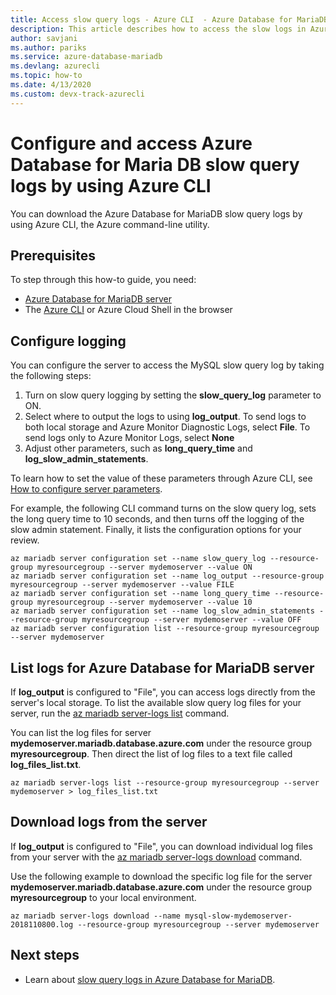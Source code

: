 ```yaml
---
title: Access slow query logs - Azure CLI  - Azure Database for MariaDB
description: This article describes how to access the slow logs in Azure Database for MariaDB by using the Azure CLI command-line utility.
author: savjani
ms.author: pariks
ms.service: azure-database-mariadb
ms.devlang: azurecli
ms.topic: how-to
ms.date: 4/13/2020 
ms.custom: devx-track-azurecli
---
```

# Configure and access Azure Database for Maria DB slow query logs by using Azure CLI

You can download the Azure Database for MariaDB slow query logs by using Azure CLI, the Azure command-line utility.

## Prerequisites
To step through this how-to guide, you need:
- [Azure Database for MariaDB server](quickstart-create-mariadb-server-database-using-azure-cli.md)
- The [Azure CLI](/cli/azure/install-azure-cli) or Azure Cloud Shell in the browser

## Configure logging
You can configure the server to access the MySQL slow query log by taking the following steps:
1. Turn on slow query logging by setting the **slow\_query\_log** parameter to ON.
2. Select where to output the logs to using **log\_output**. To send logs to both local storage and Azure Monitor Diagnostic Logs, select **File**. To send logs only to Azure Monitor Logs, select **None**
3. Adjust other parameters, such as **long\_query\_time** and **log\_slow\_admin\_statements**.

To learn how to set the value of these parameters through Azure CLI, see [How to configure server parameters](howto-configure-server-parameters-cli.md).

For example, the following CLI command turns on the slow query log, sets the long query time to 10 seconds, and then turns off the logging of the slow admin statement. Finally, it lists the configuration options for your review.
```azurecli-interactive
az mariadb server configuration set --name slow_query_log --resource-group myresourcegroup --server mydemoserver --value ON
az mariadb server configuration set --name log_output --resource-group myresourcegroup --server mydemoserver --value FILE
az mariadb server configuration set --name long_query_time --resource-group myresourcegroup --server mydemoserver --value 10
az mariadb server configuration set --name log_slow_admin_statements --resource-group myresourcegroup --server mydemoserver --value OFF
az mariadb server configuration list --resource-group myresourcegroup --server mydemoserver
```

## List logs for Azure Database for MariaDB server
If **log_output** is configured to "File", you can access logs directly from the server's local storage. To list the available slow query log files for your server, run the [az mariadb server-logs list](/cli/azure/mariadb/server-logs#az-mariadb-server-logs-list) command.

You can list the log files for server **mydemoserver.mariadb.database.azure.com** under the resource group **myresourcegroup**. Then direct the list of log files to a text file called **log\_files\_list.txt**.
```azurecli-interactive
az mariadb server-logs list --resource-group myresourcegroup --server mydemoserver > log_files_list.txt
```
## Download logs from the server
If **log_output** is configured to "File", you can download individual log files from your server with the [az mariadb server-logs download](/cli/azure/mariadb/server-logs#az-mariadb-server-logs-download) command.

Use the following example to download the specific log file for the server **mydemoserver.mariadb.database.azure.com** under the resource group **myresourcegroup** to your local environment.
```azurecli-interactive
az mariadb server-logs download --name mysql-slow-mydemoserver-2018110800.log --resource-group myresourcegroup --server mydemoserver
```

## Next steps
- Learn about [slow query logs in Azure Database for MariaDB](concepts-server-logs.md).
